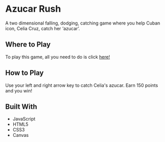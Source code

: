 # Azucar Rush

A two dimensional falling, dodging, catching game where you help Cuban icon, Celia Cruz, catch her ‘azucar’.

## Where to Play

To play this game, all you need to do is click [here!](xhttps://kaylamm.github.io/Project1_Game)

## How to Play

Use your left and right arrow key to catch Celia's azucar. Earn 150 points and you win!

## Built With

- JavaScript
- HTML5
- CSS3
- Canvas
